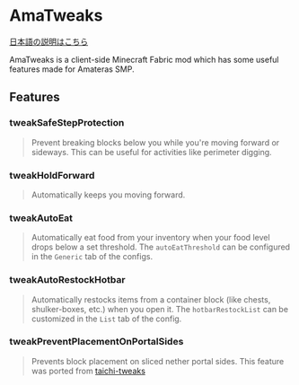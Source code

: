 # AmaTweaks

[日本語の説明はこちら](https://github.com/pugur523/ama-tweaks/blob/main/README_ja.md)

AmaTweaks is a client-side Minecraft Fabric mod which has some useful features made for Amateras SMP.

## Features

### tweakSafeStepProtection

> Prevent breaking blocks below you while you're moving forward or sideways.
This can be useful for activities like perimeter digging.

### tweakHoldForward

> Automatically keeps you moving forward.


### tweakAutoEat

> Automatically eat food from your inventory when your food level drops below a set threshold.
The `autoEatThreshold` can be configured in the `Generic` tab of the configs.


### tweakAutoRestockHotbar

> Automatically restocks items from a container block (like chests, shulker-boxes, etc.) when you open it.
The `hotbarRestockList` can be customized in the `List` tab of the config.


### tweakPreventPlacementOnPortalSides

> Prevents block placement on sliced nether portal sides.
This feature was ported from [taichi-tweaks](https://github.com/TaichiServer/taichi-tweaks)
